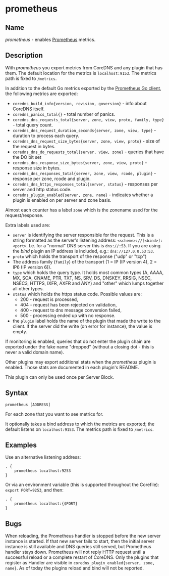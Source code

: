 # prometheus

## Name

*prometheus* - enables [Prometheus](https://prometheus.io/) metrics.

## Description

With *prometheus* you export metrics from CoreDNS and any plugin that has them.
The default location for the metrics is `localhost:9153`. The metrics path is fixed to `/metrics`.

In addition to the default Go metrics exported by the [Prometheus Go client](https://prometheus.io/docs/guides/go-application/),
the following metrics are exported:

* `coredns_build_info{version, revision, goversion}` - info about CoreDNS itself.
* `coredns_panics_total{}` - total number of panics.
* `coredns_dns_requests_total{server, zone, view, proto, family, type}` - total query count.
* `coredns_dns_request_duration_seconds{server, zone, view, type}` - duration to process each query.
* `coredns_dns_request_size_bytes{server, zone, view, proto}` - size of the request in bytes.
* `coredns_dns_do_requests_total{server, view, zone}` -  queries that have the DO bit set
* `coredns_dns_response_size_bytes{server, zone, view, proto}` - response size in bytes.
* `coredns_dns_responses_total{server, zone, view, rcode, plugin}` - response per zone, rcode and plugin.
* `coredns_dns_https_responses_total{server, status}` - responses per server and http status code.
* `coredns_plugin_enabled{server, zone, name}` - indicates whether a plugin is enabled on per server and zone basis.

Almost each counter has a label `zone` which is the zonename used for the request/response.

Extra labels used are:

* `server` is identifying the server responsible for the request. This is a string formatted
  as the server's listening address: `<scheme>://[<bind>]:<port>`. I.e. for a "normal" DNS server
  this is `dns://:53`. If you are using the *bind* plugin an IP address is included, e.g.: `dns://127.0.0.53:53`.
* `proto` which holds the transport of the response ("udp" or "tcp")
* The address family (`family`) of the transport (1 = IP (IP version 4), 2 = IP6 (IP version 6)).
* `type` which holds the query type. It holds most common types (A, AAAA, MX, SOA, CNAME, PTR, TXT,
  NS, SRV, DS, DNSKEY, RRSIG, NSEC, NSEC3, HTTPS, IXFR, AXFR and ANY) and "other" which lumps together all
  other types.
* `status` which holds the https status code. Possible values are:
  * 200 - request is processed,
  * 404 - request has been rejected on validation,
  * 400 - request to dns message conversion failed,
  * 500 - processing ended up with no response.
* the `plugin` label holds the name of the plugin that made the write to the client. If the server
  did the write (on error for instance), the value is empty.

If monitoring is enabled, queries that do not enter the plugin chain are exported under the fake
name "dropped" (without a closing dot - this is never a valid domain name).

Other plugins may export additional stats when the _prometheus_ plugin is enabled.  Those stats are documented in each
plugin's README.

This plugin can only be used once per Server Block.

## Syntax

~~~
prometheus [ADDRESS]
~~~

For each zone that you want to see metrics for.

It optionally takes a bind address to which the metrics are exported; the default
listens on `localhost:9153`. The metrics path is fixed to `/metrics`.

## Examples

Use an alternative listening address:

~~~ corefile
. {
    prometheus localhost:9253
}
~~~

Or via an environment variable (this is supported throughout the Corefile): `export PORT=9253`, and
then:

~~~ corefile
. {
    prometheus localhost:{$PORT}
}
~~~

## Bugs

When reloading, the Prometheus handler is stopped before the new server instance is started.
If that new server fails to start, then the initial server instance is still available and DNS queries still served,
but Prometheus handler stays down.
Prometheus will not reply HTTP request until a successful reload or a complete restart of CoreDNS.
Only the plugins that register as Handler are visible in `coredns_plugin_enabled{server, zone, name}`. As of today the plugins reload and bind will not be reported.
